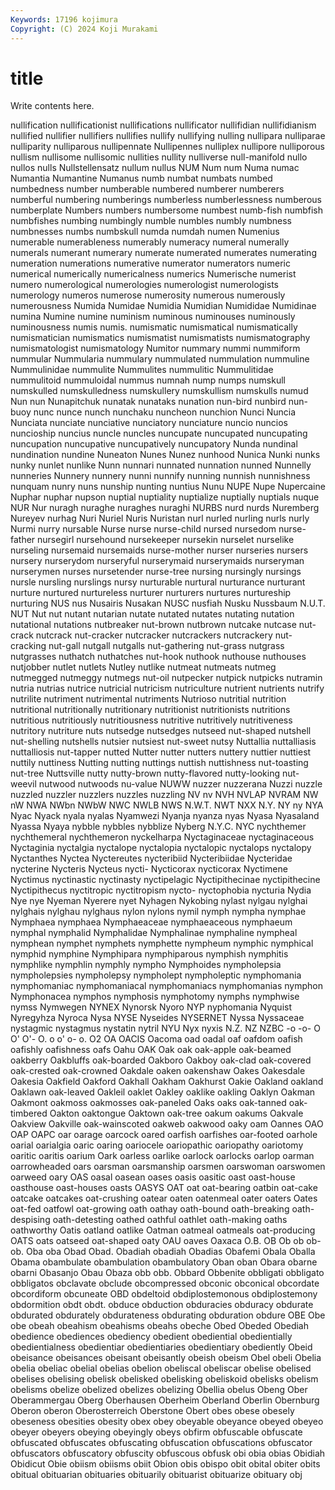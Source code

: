 ```yaml
---
Keywords: 17196 kojimura
Copyright: (C) 2024 Koji Murakami
---
```


# title

Write contents here.



nullification nullificationist nullifications nullificator nullifidian nullifidianism nullified nullifier nullifiers
nullifies nullify nullifying nulling nullipara nulliparae nulliparity nulliparous nullipennate Nullipennes
nulliplex nullipore nulliporous nullism nullisome nullisomic nullities nullity nulliverse null-manifold
nullo nullos nulls Nullstellensatz nullum nullus NUM Num num Numa
numac Numantia Numantine Numanus numb numbat numbats numbed numbedness number
numberable numbered numberer numberers numberful numbering numberings numberless numberlessness numberous
numberplate Numbers numbers numbersome numbest numb-fish numbfish numbfishes numbing numbingly
numble numbles numbly numbness numbnesses numbs numbskull numda numdah numen
Numenius numerable numerableness numerably numeracy numeral numerally numerals numerant numerary
numerate numerated numerates numerating numeration numerations numerative numerator numerators numeric
numerical numerically numericalness numerics Numerische numerist numero numerological numerologies numerologist
numerologists numerology numeros numerose numerosity numerous numerously numerousness Numida Numidae
Numidia Numidian Numididae Numidinae numina Numine numine numinism numinous numinouses
numinously numinousness numis numis. numismatic numismatical numismatically numismatician numismatics numismatist
numismatists numismatography numismatologist numismatology Numitor nummary nummi nummiform nummular Nummularia
nummulary nummulated nummulation nummuline Nummulinidae nummulite Nummulites nummulitic Nummulitidae nummulitoid
nummuloidal nummus numnah nump numps numskull numskulled numskulledness numskullery numskullism
numskulls numud Nun nun Nunapitchuk nunatak nunataks nunation nun-bird nunbird
nun-buoy nunc nunce nunch nunchaku nuncheon nunchion Nunci Nuncia Nunciata
nunciate nunciative nunciatory nunciature nuncio nuncios nuncioship nuncius nuncle nuncles
nuncupate nuncupated nuncupating nuncupation nuncupative nuncupatively nuncupatory Nunda nundinal nundination
nundine Nuneaton Nunes Nunez nunhood Nunica Nunki nunks nunky nunlet
nunlike Nunn nunnari nunnated nunnation nunned Nunnelly nunneries Nunnery nunnery
nunni nunnify nunning nunnish nunnishness nunquam nunry nuns nunship nunting
nuntius Nunu NUPE Nupe Nupercaine Nuphar nuphar nupson nuptial nuptiality
nuptialize nuptially nuptials nuque NUR Nur nuragh nuraghe nuraghes nuraghi
NURBS nurd nurds Nuremberg Nureyev nurhag Nuri Nuriel Nuris Nuristan
nurl nurled nurling nurls nurly Nurmi nurry nursable Nurse nurse
nurse-child nursed nursedom nurse-father nursegirl nursehound nursekeeper nursekin nurselet nurselike
nurseling nursemaid nursemaids nurse-mother nurser nurseries nursers nursery nurserydom nurseryful
nurserymaid nurserymaids nurseryman nurserymen nurses nursetender nurse-tree nursing nursingly nursings
nursle nursling nurslings nursy nurturable nurtural nurturance nurturant nurture nurtured
nurtureless nurturer nurturers nurtures nurtureship nurturing NUS nus Nusairis Nusakan
NUSC nusfiah Nusku Nussbaum N.U.T. NUT Nut nut nutant nutarian
nutate nutated nutates nutating nutation nutational nutations nutbreaker nut-brown nutbrown
nutcake nutcase nut-crack nutcrack nut-cracker nutcracker nutcrackers nutcrackery nut-cracking nut-gall
nutgall nutgalls nut-gathering nut-grass nutgrass nutgrasses nuthatch nuthatches nut-hook nuthook
nuthouse nuthouses nutjobber nutlet nutlets Nutley nutlike nutmeat nutmeats nutmeg
nutmegged nutmeggy nutmegs nut-oil nutpecker nutpick nutpicks nutramin nutria nutrias
nutrice nutricial nutricism nutriculture nutrient nutrients nutrify nutrilite nutriment nutrimental
nutriments Nutrioso nutritial nutrition nutritional nutritionally nutritionary nutritionist nutritionists nutritions
nutritious nutritiously nutritiousness nutritive nutritively nutritiveness nutritory nutriture nuts nutsedge
nutsedges nutseed nut-shaped nutshell nut-shelling nutshells nutsier nutsiest nut-sweet nutsy
Nuttallia nuttalliasis nuttalliosis nut-tapper nutted Nutter nutter nutters nuttery nuttier
nuttiest nuttily nuttiness Nutting nutting nuttings nuttish nuttishness nut-toasting nut-tree
Nuttsville nutty nutty-brown nutty-flavored nutty-looking nut-weevil nutwood nutwoods nu-value NUWW
nuzzer nuzzerana Nuzzi nuzzle nuzzled nuzzler nuzzlers nuzzles nuzzling NV
nv NVH NVLAP NVRAM NW nW NWA NWbn NWbW NWC
NWLB NWS N.W.T. NWT NXX N.Y. NY ny NYA Nyac
Nyack nyala nyalas Nyamwezi Nyanja nyanza nyas Nyasa Nyasaland Nyassa
Nyaya nybble nybbles nybblize Nyberg N.Y.C. NYC nychthemer nychthemeral nychthemeron
nyckelharpa Nyctaginaceae nyctaginaceous Nyctaginia nyctalgia nyctalope nyctalopia nyctalopic nyctalops nyctalopy
Nyctanthes Nyctea Nyctereutes nycteribiid Nycteribiidae Nycteridae nycterine Nycteris Nycteus nycti-
Nycticorax nycticorax Nyctimene Nyctimus nyctinastic nyctinasty nyctipelagic Nyctipithecinae nyctipithecine Nyctipithecus
nyctitropic nyctitropism nycto- nyctophobia nycturia Nydia Nye nye Nyeman Nyerere
nyet Nyhagen Nykobing nylast nylgau nylghai nylghais nylghau nylghaus nylon
nylons nymil nymph nympha nymphae Nymphaea nymphaea Nymphaeaceae nymphaeaceous nymphaeum
nymphal nymphalid Nymphalidae Nymphalinae nymphaline nympheal nymphean nymphet nymphets nymphette
nympheum nymphic nymphical nymphid nymphine Nymphipara nymphiparous nymphish nymphitis nymphlike
nymphlin nymphly nympho Nymphoides nympholepsia nympholepsies nympholepsy nympholept nympholeptic nymphomania
nymphomaniac nymphomaniacal nymphomaniacs nymphomanias nymphon Nymphonacea nymphos nymphosis nymphotomy nymphs
nymphwise nymss Nymwegen NYNEX Nynorsk Nyoro NYP nyphomania Nyquist Nyregyhza
Nyroca Nysa NYSE Nyseides NYSERNET Nyssa Nyssaceae nystagmic nystagmus nystatin
nytril NYU Nyx nyxis N.Z. NZ NZBC -o -o- O
O' O'- O. o o' o- o. O2 OA OACIS
Oacoma oad oadal oaf oafdom oafish oafishly oafishness oafs Oahu
OAK Oak oak oak-apple oak-beamed oakberry Oakbluffs oak-boarded Oakboro Oakboy
oak-clad oak-covered oak-crested oak-crowned Oakdale oaken oakenshaw Oakes Oakesdale Oakesia
Oakfield Oakford Oakhall Oakham Oakhurst Oakie Oakland oakland Oaklawn oak-leaved
Oakleil oaklet Oakley oaklike oakling Oaklyn Oakman Oakmont oakmoss oakmosses
oak-paneled Oaks oaks oak-tanned oak-timbered Oakton oaktongue Oaktown oak-tree oakum
oakums Oakvale Oakview Oakville oak-wainscoted oakweb oakwood oaky oam Oannes
OAO OAP OAPC oar oarage oarcock oared oarfish oarfishes oar-footed
oarhole oarial oarialgia oaric oaring oariocele oariopathic oariopathy oariotomy oaritic
oaritis oarium Oark oarless oarlike oarlock oarlocks oarlop oarman oarrowheaded
oars oarsman oarsmanship oarsmen oarswoman oarswomen oarweed oary OAS oasal
oasean oases oasis oasitic oast oast-house oasthouse oast-houses oasts OASYS
OAT oat oat-bearing oatbin oat-cake oatcake oatcakes oat-crushing oatear oaten
oatenmeal oater oaters Oates oat-fed oatfowl oat-growing oath oathay oath-bound
oath-breaking oath-despising oath-detesting oathed oathful oathlet oath-making oaths oathworthy Oatis
oatland oatlike Oatman oatmeal oatmeals oat-producing OATS oats oatseed oat-shaped
oaty OAU oaves Oaxaca O.B. OB Ob ob ob- ob.
Oba oba Obad Obad. Obadiah obadiah Obadias Obafemi Obala Oballa
Obama obambulate obambulation obambulatory Oban oban Obara obarne obarni Obasanjo
Obau Obaza obb obb. Obbard Obbenite obbligati obbligato obbligatos obclavate
obclude obcompressed obconic obconical obcordate obcordiform obcuneate OBD obdeltoid obdiplostemonous
obdiplostemony obdormition obdt obdt. obduce obduction obduracies obduracy obdurate obdurated
obdurately obdurateness obdurating obduration obdure OBE Obe obe obeah obeahism
obeahisms obeahs obeche Obed Obeded Obediah obedience obediences obediency obedient
obediential obedientially obedientialness obedientiar obedientiaries obedientiary obediently Obeid obeisance obeisances
obeisant obeisantly obeish obeism Obel obeli Obelia obelia obeliac obelial
obelias obelion obeliscal obeliscar obelise obelised obelises obelising obelisk obelisked
obelisking obeliskoid obelisks obelism obelisms obelize obelized obelizes obelizing Obellia
obelus Obeng Ober Oberammergau Oberg Oberhausen Oberheim Oberland Oberlin Obernburg
Oberon oberon Oberosterreich Oberstone Obert obes obese obesely obeseness obesities
obesity obex obey obeyable obeyance obeyed obeyeo obeyer obeyers obeying
obeyingly obeys obfirm obfuscable obfuscate obfuscated obfuscates obfuscating obfuscation obfuscations
obfuscator obfuscators obfuscatory obfuscity obfuscous obfusk obi obia obias Obidiah
Obidicut Obie obiism obiisms obiit Obion obis obispo obit obital
obiter obits obitual obituarian obituaries obituarily obituarist obituarize obituary obj
